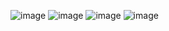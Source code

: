 ![image](https://github.com/user-attachments/assets/3600f705-c5b1-49be-949c-2399c37e7d2b)
![image](https://github.com/user-attachments/assets/c1ec0203-3d57-4288-8beb-5b6787698953)
![image](https://github.com/user-attachments/assets/b215cbf4-41dc-4c61-9207-426e1e1bc602)
![image](https://github.com/user-attachments/assets/f8fcb9c8-78a1-4ac6-ac34-ad4f0b20bfaa)
